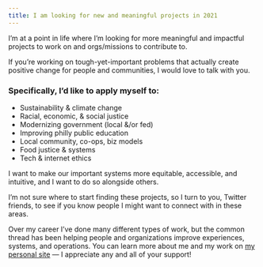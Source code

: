 ```yaml
---
title: I am looking for new and meaningful projects in 2021
---
```


I’m at a point in life where I’m looking for more meaningful and impactful projects to work on and orgs/missions to contribute to.

If you’re working on tough-yet-important problems that actually create positive change for people and communities, I would love to talk with you.

### Specifically, I’d like to apply myself to:
- Sustainability & climate change
- Racial, economic, & social justice
- Modernizing government (local &/or fed)
- Improving philly public education
- Local community, co-ops, biz models
- Food justice & systems
- Tech & internet ethics

I want to make our important systems more equitable, accessible, and intuitive, and I want to do so alongside others.

I’m not sure where to start finding these projects, so I turn to you, Twitter friends, to see if you know people I might want to connect with in these areas.

Over my career I’ve done many different types of work, but the common thread has been helping people and organizations improve experiences, systems, and operations. You can learn more about me and my work on [my personal site](https://miketannenbaum.com) — I appreciate any and all of your support!
